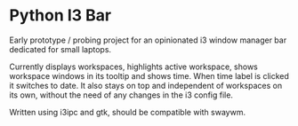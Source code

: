 # Python I3 Bar

Early prototype / probing project for an opinionated i3 window manager bar dedicated for small laptops.

Currently displays workspaces, highlights active workspace, shows workspace windows in its tooltip and shows time. When time label is clicked it switches to date. It also stays on top and independent of workspaces on its own, without the need of any changes in the i3 config file.

Written using i3ipc and gtk, should be compatible with swaywm.